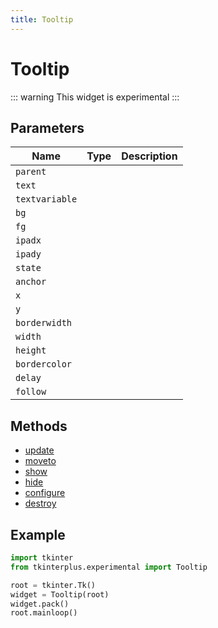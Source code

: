 ```yaml
---
title: Tooltip
---
```


# Tooltip

::: warning
This widget is experimental
:::

## Parameters

| Name         | Type | Description |
| ------------ | ---- | ----------- |
| `parent`       |      |             |
| `text`         |      |             |
| `textvariable` |      |             |
| `bg`           |      |             |
| `fg`           |      |             |
| `ipadx`        |      |             |
| `ipady`        |      |             |
| `state`        |      |             |
| `anchor`       |      |             |
| `x`            |      |             |
| `y`            |      |             |
| `borderwidth`  |      |             |
| `width`        |      |             |
| `height`       |      |             |
| `bordercolor`  |      |             |
| `delay`        |      |             |
| `follow`       |      |             |

## Methods

- [update](#update)
- [moveto](#moveto)
- [show](#show)
- [hide](#hide)
- [configure](#configure)
- [destroy](#destroy)

## Example

```py
import tkinter
from tkinterplus.experimental import Tooltip

root = tkinter.Tk()
widget = Tooltip(root)
widget.pack()
root.mainloop()
```
